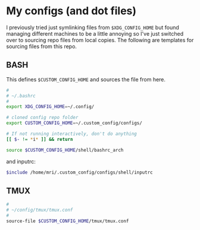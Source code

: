 # My configs (and dot files)

I previously tried just symlinking files from `$XDG_CONFIG_HOME` but found managing different machines to be a little annoying so I've just switched over to sourcing repo files from local copies. The following are templates for sourcing files from this repo.

## BASH

This defines `$CUSTOM_CONFIG_HOME` and sources the file from here.

```bash
#
# ~/.bashrc
#
export XDG_CONFIG_HOME=~/.config/

# cloned config repo folder
export CUSTOM_CONFIG_HOME=~/.custom_config/configs/

# If not running interactively, don't do anything
[[ $- != *i* ]] && return

source $CUSTOM_CONFIG_HOME/shell/bashrc_arch
```
and inputrc:

```bash
$include /home/mri/.custom_config/configs/shell/inputrc
```


## TMUX

```bash
#
# ~/config/tmux/tmux.conf
#
source-file $CUSTOM_CONFIG_HOME/tmux/tmux.conf
```


